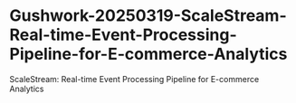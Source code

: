 # Gushwork-20250319-ScaleStream-Real-time-Event-Processing-Pipeline-for-E-commerce-Analytics
ScaleStream: Real-time Event Processing Pipeline for E-commerce Analytics
